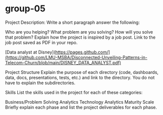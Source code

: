 # group-05


Project Description:
Write a short paragraph answer the following:

Who are you helping?
What problem are you solving?
How will you solve that problem?
Explain how the project is inspired by a job post. Link to the job post saved as PDF in your repo.

[Data analyst at Disney](https://pages.github.com/](https://github.com/LMU-MSBA/Disconnected-Unveiling-Patterns-in-Telecom-Churn/blob/main/DISNEY_DATA_ANALYST.pdf)


Project Structure
Explain the purpose of each directory (code, dashboards, data, docs, presentations, tests, etc.) and link to the directory. You do not have to explain the subdirectories.

Skills
List the skills used in the project for each of these categories:

Business/Problem Solving
Analytics
Technology
Analytics Maturity Scale
Briefly explain each phase and list the project deliverables for each phase.
